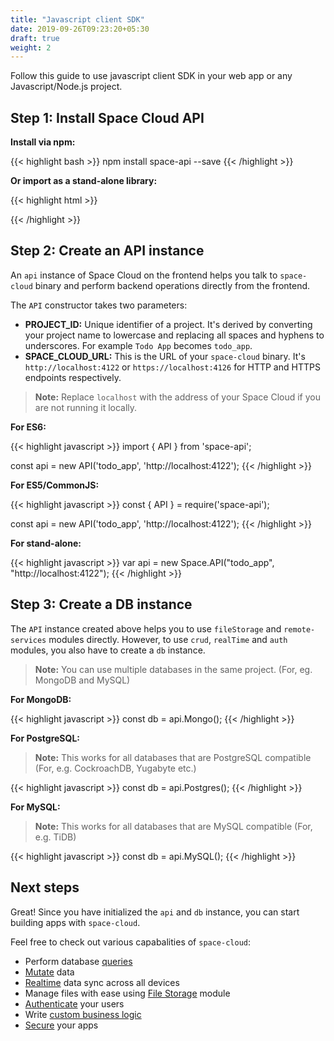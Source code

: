 ```yaml
---
title: "Javascript client SDK"
date: 2019-09-26T09:23:20+05:30
draft: true
weight: 2
---
```


Follow this guide to use javascript client SDK in your web app or any Javascript/Node.js project.

## Step 1: Install Space Cloud API
**Install via npm:**

{{< highlight bash >}}
npm install space-api --save
{{< /highlight >}}

**Or import as a stand-alone library:**

{{< highlight html >}}
<script src="https://spaceuptech.com/downloads/libraries/space-api.js"></script>
{{< /highlight >}}

## Step 2: Create an API instance

An `api` instance of Space Cloud on the frontend helps you talk to `space-cloud` binary and perform backend operations directly from the frontend. 

The `API` constructor takes two parameters: 

- **PROJECT_ID:** Unique identifier of a project. It's derived by converting your project name to lowercase and replacing all spaces and hyphens to underscores. For example `Todo App` becomes `todo_app`.
- **SPACE_CLOUD_URL:** This is the URL of your `space-cloud` binary. It's `http://localhost:4122` or `https://localhost:4126` for HTTP and HTTPS endpoints respectively.

> **Note:** Replace `localhost` with the address of your Space Cloud if you are not running it locally. 

**For ES6:**

{{< highlight javascript >}}
import { API } from 'space-api';

const api = new API('todo_app', 'http://localhost:4122');
{{< /highlight >}}

**For ES5/CommonJS:**

{{< highlight javascript >}}
const { API } = require('space-api');

const api = new API('todo_app', 'http://localhost:4122');
{{< /highlight >}}

**For stand-alone:**

{{< highlight javascript >}}
var api = new Space.API("todo_app", "http://localhost:4122");
{{< /highlight >}}


## Step 3: Create a DB instance

The `API` instance created above helps you to use `fileStorage` and `remote-services` modules directly. However, to use `crud`, `realTime` and `auth` modules, you also have to create a `db` instance.

> **Note:** You can use multiple databases in the same project. (For, eg. MongoDB and MySQL)

**For MongoDB:**

{{< highlight javascript >}}
const db = api.Mongo();
{{< /highlight >}}


**For PostgreSQL:**

> **Note:** This works for all databases that are PostgreSQL compatible (For, e.g. CockroachDB, Yugabyte etc.)

{{< highlight javascript >}}
const db = api.Postgres();
{{< /highlight >}}

**For MySQL:**

> **Note:** This works for all databases that are MySQL compatible (For, e.g. TiDB)

{{< highlight javascript >}}
const db = api.MySQL();
{{< /highlight >}}

## Next steps
Great! Since you have initialized the `api` and `db` instance, you can start building apps with `space-cloud`. 

Feel free to check out various capabalities of `space-cloud`:

- Perform database [queries](/essentials/queries)
- [Mutate](/essentials/mutations) data
- [Realtime](/essentials/subscriptions) data sync across all devices
- Manage files with ease using [File Storage](/essentials/file-storage) module
- [Authenticate](/auth/authentication) your users
- Write [custom business logic](/essentials/remote-services)
- [Secure](/auth/authorization) your apps